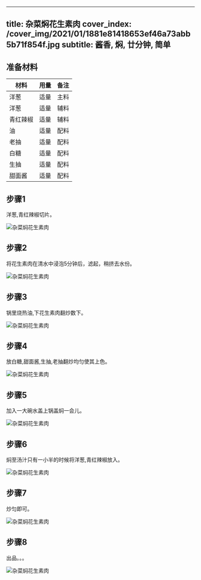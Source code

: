 
---
title: 杂菜焖花生素肉
cover_index: /cover_img/2021/01/1881e81418653ef46a73abb5b71f854f.jpg
subtitle: 酱香, 焖, 廿分钟, 简单
---

## 准备材料

| 材料     | 用量 | 备注|
| ------- | ----- | --- |
| 洋葱 | 适量| 主料 |
| 洋葱 | 适量| 辅料 |
| 青红辣椒 | 适量| 辅料 |
| 油 | 适量| 配料 |
| 老抽 | 适量| 配料 |
| 白糖 | 适量| 配料 |
| 生抽 | 适量| 配料 |
| 甜面酱 | 适量| 配料 |

## 步骤1

洋葱,青红辣椒切片。

![杂菜焖花生素肉](https://i8.meishichina.com/attachment/recipe/201010/201010142140440.jpg?x-oss-process=style/p320) 

## 步骤2

将花生素肉在清水中浸泡5分钟后，滤起，稍挤去水份。

![杂菜焖花生素肉](https://i8.meishichina.com/attachment/recipe/201010/201010142141049.jpg?x-oss-process=style/p320) 

## 步骤3

锅里烧热油,下花生素肉翻炒数下。

![杂菜焖花生素肉](https://i8.meishichina.com/attachment/recipe/201010/201010142141315.jpg?x-oss-process=style/p320) 

## 步骤4

放白糖,甜面酱,生抽,老抽翻炒均匀使其上色。

![杂菜焖花生素肉](https://i8.meishichina.com/attachment/recipe/201010/201010142142001.jpg?x-oss-process=style/p320) 

## 步骤5

加入一大碗水盖上锅盖焖一会儿。

![杂菜焖花生素肉](https://i8.meishichina.com/attachment/recipe/201010/201010142142351.jpg?x-oss-process=style/p320) 

## 步骤6

焖至汤汁只有一小半的时候将洋葱,青红辣椒放入。

![杂菜焖花生素肉](https://i8.meishichina.com/attachment/recipe/201010/201010142143041.jpg?x-oss-process=style/p320) 

## 步骤7

炒匀即可。

![杂菜焖花生素肉](https://i8.meishichina.com/attachment/recipe/201010/201010142143225.jpg?x-oss-process=style/p320) 

## 步骤8

出品。。。

![杂菜焖花生素肉](https://i8.meishichina.com/attachment/recipe/201010/201010142143402.jpg?x-oss-process=style/p320) 

